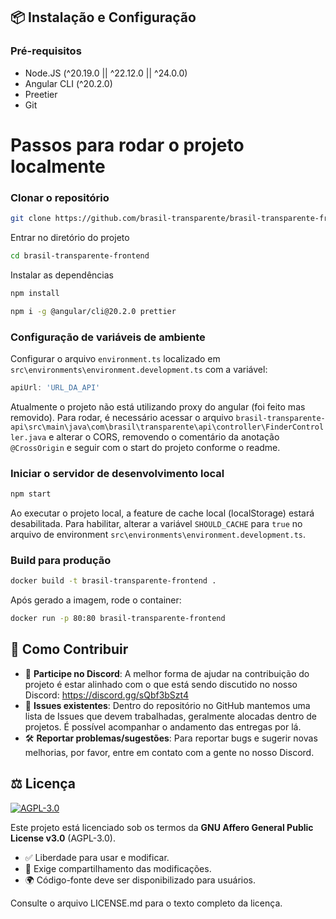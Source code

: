 ## 📦 Instalação e Configuração

### Pré-requisitos
- Node.JS (^20.19.0 || ^22.12.0 || ^24.0.0)
- Angular CLI (^20.2.0)
- Preetier
- Git

# Passos para rodar o projeto localmente

### Clonar o repositório
```bash
git clone https://github.com/brasil-transparente/brasil-transparente-frontend.git
```

Entrar no diretório do projeto
```bash
cd brasil-transparente-frontend
```

Instalar as dependências
```bash
npm install

npm i -g @angular/cli@20.2.0 prettier
```

### Configuração de variáveis de ambiente
Configurar o arquivo `environment.ts` localizado em `src\environments\environment.development.ts` com a variável: 
```typescript
apiUrl: 'URL_DA_API'
```

Atualmente o projeto não está utilizando proxy do angular (foi feito mas removido). Para rodar, é necessário acessar o arquivo `brasil-transparente-api\src\main\java\com\brasil\transparente\api\controller\FinderController.java` e alterar o CORS, removendo o comentário da anotação `@CrossOrigin` e seguir com o start do projeto conforme o readme.

### Iniciar o servidor de desenvolvimento local

```bash
npm start
```

Ao executar o projeto local, a feature de cache local (localStorage) estará desabilitada. Para habilitar, alterar a variável `SHOULD_CACHE` para `true` no arquivo de environment `src\environments\environment.development.ts`.

### Build para produção

```bash
docker build -t brasil-transparente-frontend .
```

Após gerado a imagem, rode o container:

```bash
docker run -p 80:80 brasil-transparente-frontend
```


## 🤝 Como Contribuir
- 📌 **Participe no Discord**: A melhor forma de ajudar na contribuição do projeto é estar alinhado com o que está sendo discutido no nosso Discord:
  https://discord.gg/sQbf3bSzt4
- 🐛 **Issues existentes**: Dentro do repositório no GitHub mantemos uma lista de Issues que devem trabalhadas, geralmente alocadas dentro de projetos. É possível acompanhar o andamento das entregas por lá.
- 🛠️ **Reportar problemas/sugestões**: Para reportar bugs e sugerir novas melhorias, por favor, entre em contato com a gente no nosso Discord.

## ⚖️ Licença
[![AGPL-3.0](https://img.shields.io/badge/License-AGPL_v3-blue.svg)](https://www.gnu.org/licenses/agpl-3.0)

Este projeto está licenciado sob os termos da **GNU Affero General Public License v3.0** (AGPL-3.0).
- ✅ Liberdade para usar e modificar.
- 🔁 Exige compartilhamento das modificações.
- 🌍 Código-fonte deve ser disponibilizado para usuários.

Consulte o arquivo LICENSE.md para o texto completo da licença.